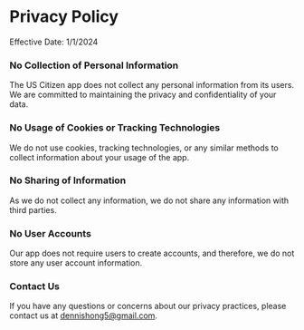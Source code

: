 # Privacy Policy
Effective Date: 1/1/2024
### No Collection of Personal Information
The US Citizen app does not collect any personal information from its users. We are committed to maintaining the privacy and confidentiality of your data.

### No Usage of Cookies or Tracking Technologies
We do not use cookies, tracking technologies, or any similar methods to collect information about your usage of the app.

### No Sharing of Information
As we do not collect any information, we do not share any information with third parties.

### No User Accounts
Our app does not require users to create accounts, and therefore, we do not store any user account information.

### Contact Us
If you have any questions or concerns about our privacy practices, please contact us at dennishong5@gmail.com.
